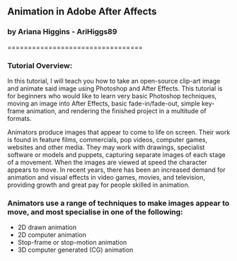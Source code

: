 ## Animation in Adobe After Affects
### by Ariana Higgins - AriHiggs89
=================================
### Tutorial Overview:
In this tutorial, I will teach you how to take an open-source clip-art image and animate said image using Photoshop and After Effects. This tutorial is for beginners who would like to learn very basic Photoshop techniques, moving an image into After Effects, basic fade-in/fade-out, simple key-frame animation, and rendering the finished project in a multitude of formats.

Animators produce images that appear to come to life on screen. Their work is found in feature films, commercials, pop videos, computer games, websites and other media. They may work with drawings, specialist software or models and puppets, capturing separate images of each stage of a movement. When the images are viewed at speed the character appears to move. In recent years, there has been an increased demand for animation and visual effects in video games, movies, and television, providing growth and great pay for people skilled in animation.

### Animators use a range of techniques to make images appear to move, and most specialise in one of the following:
- 2D drawn animation
- 2D computer animation
- Stop-frame or stop-motion animation
- 3D computer generated (CG) animation
